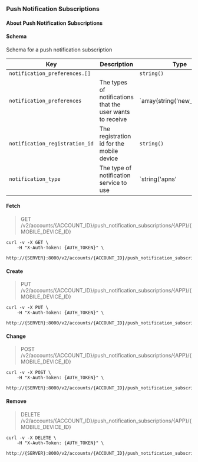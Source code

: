 ### Push Notification Subscriptions

#### About Push Notification Subscriptions

#### Schema

Schema for a push notification subscription



Key | Description | Type | Default | Required
--- | ----------- | ---- | ------- | --------
`notification_preferences.[]` |   | `string()` |   | `true`
`notification_preferences` | The types of notifications that the user wants to receive | `array(string('new_voicemail' | 'chat'))` | `["new_voicemail", "chat"]` | `true`
`notification_registration_id` | The registration id for the mobile device | `string()` |   | `true`
`notification_type` | The type of notification service to use | `string('apns' | 'fcm')` |   | `true`



#### Fetch

> GET /v2/accounts/{ACCOUNT_ID}/push_notification_subscriptions/{APP}/{MOBILE_DEVICE_ID}

```shell
curl -v -X GET \
    -H "X-Auth-Token: {AUTH_TOKEN}" \
    http://{SERVER}:8000/v2/accounts/{ACCOUNT_ID}/push_notification_subscriptions/{APP}/{MOBILE_DEVICE_ID}
```

#### Create

> PUT /v2/accounts/{ACCOUNT_ID}/push_notification_subscriptions/{APP}/{MOBILE_DEVICE_ID}

```shell
curl -v -X PUT \
    -H "X-Auth-Token: {AUTH_TOKEN}" \
    http://{SERVER}:8000/v2/accounts/{ACCOUNT_ID}/push_notification_subscriptions/{APP}/{MOBILE_DEVICE_ID}
```

#### Change

> POST /v2/accounts/{ACCOUNT_ID}/push_notification_subscriptions/{APP}/{MOBILE_DEVICE_ID}

```shell
curl -v -X POST \
    -H "X-Auth-Token: {AUTH_TOKEN}" \
    http://{SERVER}:8000/v2/accounts/{ACCOUNT_ID}/push_notification_subscriptions/{APP}/{MOBILE_DEVICE_ID}
```

#### Remove

> DELETE /v2/accounts/{ACCOUNT_ID}/push_notification_subscriptions/{APP}/{MOBILE_DEVICE_ID}

```shell
curl -v -X DELETE \
    -H "X-Auth-Token: {AUTH_TOKEN}" \
    http://{SERVER}:8000/v2/accounts/{ACCOUNT_ID}/push_notification_subscriptions/{APP}/{MOBILE_DEVICE_ID}
```

